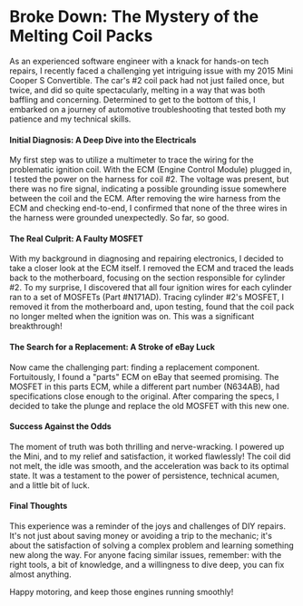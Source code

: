# Broke Down: The Mystery of the Melting Coil Packs

As an experienced software engineer with a knack for hands-on tech repairs, I recently faced a challenging yet intriguing issue with my 2015 Mini Cooper S Convertible. The car's #2 coil pack had not just failed once, but twice, and did so quite spectacularly, melting in a way that was both baffling and concerning. Determined to get to the bottom of this, I embarked on a journey of automotive troubleshooting that tested both my patience and my technical skills.

#### **Initial Diagnosis: A Deep Dive into the Electricals**

My first step was to utilize a multimeter to trace the wiring for the problematic ignition coil. With the ECM (Engine Control Module) plugged in, I tested the power on the harness for coil #2. The voltage was present, but there was no fire signal, indicating a possible grounding issue somewhere between the coil and the ECM. After removing the wire harness from the ECM and checking end-to-end, I confirmed that none of the three wires in the harness were grounded unexpectedly. So far, so good.

#### **The Real Culprit: A Faulty MOSFET**

With my background in diagnosing and repairing electronics, I decided to take a closer look at the ECM itself. I removed the ECM and traced the leads back to the motherboard, focusing on the section responsible for cylinder #2. To my surprise, I discovered that all four ignition wires for each cylinder ran to a set of MOSFETs (Part #N171AD). Tracing cylinder #2's MOSFET, I removed it from the motherboard and, upon testing, found that the coil pack no longer melted when the ignition was on. This was a significant breakthrough!

#### **The Search for a Replacement: A Stroke of eBay Luck**

Now came the challenging part: finding a replacement component. Fortuitously, I found a "parts" ECM on eBay that seemed promising. The MOSFET in this parts ECM, while a different part number (N634AB), had specifications close enough to the original. After comparing the specs, I decided to take the plunge and replace the old MOSFET with this new one. 

#### **Success Against the Odds**

The moment of truth was both thrilling and nerve-wracking. I powered up the Mini, and to my relief and satisfaction, it worked flawlessly! The coil did not melt, the idle was smooth, and the acceleration was back to its optimal state. It was a testament to the power of persistence, technical acumen, and a little bit of luck.

#### **Final Thoughts**

This experience was a reminder of the joys and challenges of DIY repairs. It's not just about saving money or avoiding a trip to the mechanic; it's about the satisfaction of solving a complex problem and learning something new along the way. For anyone facing similar issues, remember: with the right tools, a bit of knowledge, and a willingness to dive deep, you can fix almost anything. 

Happy motoring, and keep those engines running smoothly!

